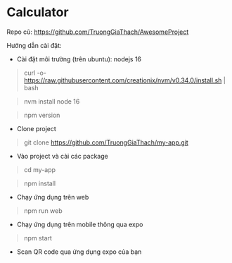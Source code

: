 # Calculator
Repo cũ: https://github.com/TruongGiaThach/AwesomeProject

Hướng dẫn cài đặt:
- Cài đặt môi trường (trên ubuntu): nodejs 16
> curl -o- https://raw.githubusercontent.com/creationix/nvm/v0.34.0/install.sh | bash

> nvm install node 16

> npm version
- Clone project 

>  git clone https://github.com/TruongGiaThach/my-app.git

- Vào project và cài các package

> cd  my-app

> npm install

- Chạy ứng dụng trên web

> npm run web

- Chạy ứng dụng trên mobile thông qua expo

> npm start
- Scan QR code qua ứng dụng expo của bạn

